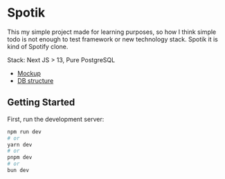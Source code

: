# Spotik 

This my simple project made for learning purposes, so how I think simple todo is not enough to test framework or new technology stack. Spotik it is kind of Spotify clone.

Stack: Next JS > 13, Pure PostgreSQL

- [Mockup](https://drive.google.com/file/d/1RV9lucqem-FvaCmgCpxtxNLJP7JhBqe8/view?usp=sharing)
- [DB structure](https://dbdiagram.io/d/Spotik-65d617ac783e8c6ca517eb97)

## Getting Started

First, run the development server:

```bash
npm run dev
# or
yarn dev
# or
pnpm dev
# or
bun dev
```


